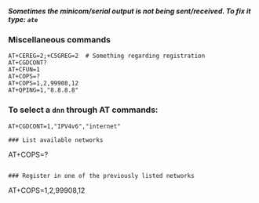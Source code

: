 ##### Sometimes the minicom/serial output is not being sent/received. To fix it type:  `ate`

### Miscellaneous commands
```
AT+CEREG=2;+C5GREG=2  # Something regarding registration
AT+CGDCONT?  
AT+CFUN=1  
AT+COPS=?  
AT+COPS=1,2,99908,12  
AT+QPING=1,"8.8.8.8"
```

### To select a `dnn` through AT commands:
```
AT+CGDCONT=1,"IPV4v6","internet" 

### List available networks
```
AT+COPS=?
```

### Register in one of the previously listed networks
```
AT+COPS=1,2,99908,12 
```